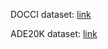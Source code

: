 DOCCI dataset: [link](https://google.github.io/docci/#downloads)

ADE20K dataset: [link](https://datasetninja.com/ade20k#download)